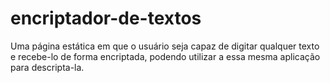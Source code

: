# encriptador-de-textos
 Uma página estática em que o usuário seja capaz de digitar qualquer texto e recebe-lo de forma encriptada, podendo utilizar a essa mesma aplicação para descripta-la.
